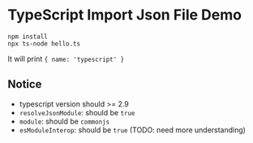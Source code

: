 TypeScript Import Json File Demo
================================

```
npm install
npx ts-node hello.ts
```

It will print `{ name: 'typescript' }`

Notice
------

- typescript version should >= 2.9
- `resolveJsonModule`: should be `true`
- `module`: should be `commonjs`
- `esModuleInterop`: should be `true` (TODO: need more understanding)